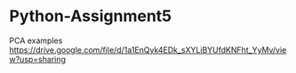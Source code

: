 # Python-Assignment5
 PCA examples
 https://drive.google.com/file/d/1a1EnQyk4EDk_sXYLiBYUfdKNFht_YyMv/view?usp=sharing
